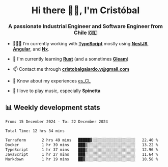<h1 align="center">Hi there ✌🏻, I'm Cristóbal</h1>
<h3 align="center">A passionate Industrial Engineer and Software Engineer from Chile 🇨🇱</h3>

- 🧑🏻‍💻 I’m currently working with **[TypeScript](https://www.typescriptlang.org)** mostly using **[NestJS](https://nestjs.com)**, **[Angular](https://angular.io)**, and **[Nx](https://nx.dev)**.

- 🌱 I'm currently learning **[Rust](https://www.rust-lang.org)** (and a sometimes **[Gleam](https://gleam.run/)**)

- 📫 Contact me through **cristobalgajardo.v@gmail.com**

- 📄 Know about my experiences [es_CL](https://bit.ly/cv-cristobal-gajardo)

- 🎸 I love to play music, especially **Spinetta**

## 📊 Weekly development stats

<!--START_SECTION:waka-->

```txt
From: 15 December 2024 - To: 22 December 2024

Total Time: 12 hrs 34 mins

Terraform       2 hrs 49 mins   █████▓░░░░░░░░░░░░░░░░░░░   22.40 %
Docker          1 hr 39 mins    ███▒░░░░░░░░░░░░░░░░░░░░░   13.22 %
TypeScript      1 hr 37 mins    ███▒░░░░░░░░░░░░░░░░░░░░░   12.96 %
JavaScript      1 hr 27 mins    ███░░░░░░░░░░░░░░░░░░░░░░   11.64 %
Markdown        1 hr 19 mins    ██▓░░░░░░░░░░░░░░░░░░░░░░   10.58 %
```

<!--END_SECTION:waka-->
